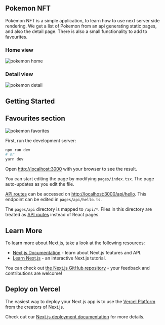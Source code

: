 ## Pokemon NFT

Pokemon NFT is a simple application, to learn how to use next server side rendering. We get a list of Pokemon from an api generating static pages, and also the detail page. There is also a small functionality to add to favourites.

### Home view

![pokemon home](https://user-images.githubusercontent.com/25686886/206200442-b2df4427-2d21-47ad-ab34-52925841520a.png)

### Detail view

![pokemon detail](https://user-images.githubusercontent.com/25686886/206200564-63ee5cc4-c956-4ef3-9f9c-b529fbfdfb56.png)

## Getting Started

## Favourites section

![pokemon favorites](https://user-images.githubusercontent.com/25686886/206200643-cb9e33de-a46e-4c3a-9cdc-35839d13e6d5.png)

First, run the development server:

```bash
npm run dev
# or
yarn dev
```

Open [http://localhost:3000](http://localhost:3000) with your browser to see the result.

You can start editing the page by modifying `pages/index.tsx`. The page auto-updates as you edit the file.

[API routes](https://nextjs.org/docs/api-routes/introduction) can be accessed on [http://localhost:3000/api/hello](http://localhost:3000/api/hello). This endpoint can be edited in `pages/api/hello.ts`.

The `pages/api` directory is mapped to `/api/*`. Files in this directory are treated as [API routes](https://nextjs.org/docs/api-routes/introduction) instead of React pages.

## Learn More

To learn more about Next.js, take a look at the following resources:

- [Next.js Documentation](https://nextjs.org/docs) - learn about Next.js features and API.
- [Learn Next.js](https://nextjs.org/learn) - an interactive Next.js tutorial.

You can check out [the Next.js GitHub repository](https://github.com/vercel/next.js/) - your feedback and contributions are welcome!

## Deploy on Vercel

The easiest way to deploy your Next.js app is to use the [Vercel Platform](https://vercel.com/new?utm_medium=default-template&filter=next.js&utm_source=create-next-app&utm_campaign=create-next-app-readme) from the creators of Next.js.

Check out our [Next.js deployment documentation](https://nextjs.org/docs/deployment) for more details.
